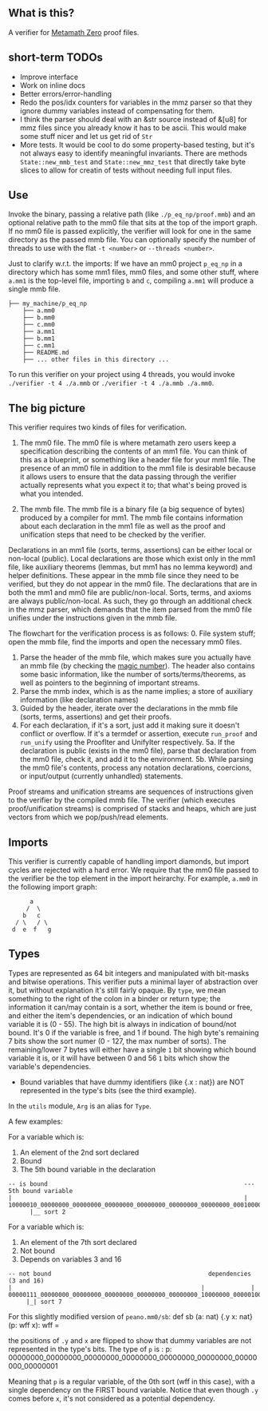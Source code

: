
## What is this?
A verifier for [Metamath Zero](https://github.com/digama0/mm0) proof files.

## short-term TODOs
- Improve interface
- Work on inline docs
- Better errors/error-handling
- Redo the pos/idx counters for variables in the mmz parser so that they ignore dummy variables instead of compensating for them.
- I think the parser should deal with an &str source instead of &[u8] for mmz files since you already know it has to be ascii. This would make some stuff nicer and let us get rid of `Str`
- More tests. It would be cool to do some property-based testing, but it's not always easy to identify meaningful invariants.
There are methods `State::new_mmb_test` and `State::new_mmz_test` that directly take byte slices to allow for creatin of tests without needing full input files.


## Use

Invoke the binary, passing a relative path (like `./p_eq_np/proof.mmb`) and an optional relative path to the mm0 file that sits at the top of the import graph. If no mm0 file is passed explicitly, the verifier will look for one in the same directory as the passed mmb file. You can optionally specify the number of threads to use with the flat `-t <number>` or `--threads <number>`.

Just to clarify w.r.t. the imports:
If we have an mm0 project `p_eq_np` in a directory which has some mm1 files, mm0 files, and some other stuff, where `a.mm1` is the top-level file, importing `b` and `c`, compiling `a.mm1` will produce a single mmb file.
```
├── my_machine/p_eq_np
    ├── a.mm0
    ├── b.mm0
    ├── c.mm0
    ├── a.mm1
    ├── b.mm1
    ├── c.mm1
    ├── README.md
    ├── ... other files in this directory ...
```

To run this verifier on your project using 4 threads, you would invoke
`./verifier -t 4 ./a.mmb` or `./verifier -t 4 ./a.mmb ./a.mm0`.

## The big picture

This verifier requires two kinds of files for verification. 
1. The mm0 file.
The mm0 file is where metamath zero users keep a specification describing the contents of an mm1 file. You can think of this as a blueprint, or something like a header file for your mm1 file. The presence of an mm0 file in addition to the mm1 file is desirable because it allows users to ensure that the data passing through the verifier actually represents what you expect it to; that what's being proved is what you intended.

1. The mmb file.
The mmb file is a binary file (a big sequence of bytes) produced by a compiler for mm1. The mmb file contains information about each declaration in the mm1 file as well as the proof and unification steps that need to be checked by the verifier.

Declarations in an mm1 file (sorts, terms, assertions) can be either local or non-local (public). Local declarations are those which exist only in the mm1 file, like auxiliary theorems (lemmas, but mm1 has no lemma keyword) and helper definitions. These appear in the mmb file since they need to be verified, but they do not appear in the mm0 file. The declarations that are in both the mm1 and mm0 file are public/non-local. Sorts, terms, and axioms are always public/non-local. As such, they go through an additional check in the mmz parser, which demands that the item parsed from the mm0 file unifies under the instructions given in the mmb file.

The flowchart for the verification process is as follows:
0. File system stuff; open the mmb file, find the imports and open the necessary mm0 files.
1. Parse the header of the mmb file, which makes sure you actually have an mmb file (by checking the [magic number](https://en.wikipedia.org/wiki/Magic_number_%28programming%29)). The header also contains some basic information, like the number of sorts/terms/theorems, as well as pointers to the beginning of important streams. 
2. Parse the mmb index, which is as the name implies; a store of auxiliary information (like declaration names)
3. Guided by the header, iterate over the declarations in the mmb file (sorts, terms, assertions) and get their proofs.
4. For each declaration, if it's a sort, just add it making sure it doesn't conflict or overflow. If it's a termdef or assertion, execute `run_proof` and `run_unify` using the ProofIter and UnifyIter respectively.
5a. If the declaration is public (exists in the mm0 file), parse that declaration from the mm0 file, check it, and add it to the environment.
5b. While parsing the mm0 file's contents, process any notation declarations, coercions, or input/output (currently unhandled) statements.

Proof streams and unification streams are sequences of instructions given to the verifier by the compiled mmb file. 
The verifier (which executes proof/unification streams) is comprised of stacks and heaps, which are just vectors from which we pop/push/read elements.

## Imports
This verifier is currently capable of handling import diamonds, but import cycles are rejected with a hard error. We require that the mm0 file passed to the verifier be the top element in the import heirarchy. For example, `a.mm0` in the following import graph:
```
      a
     /  \
    b   c
  / \   / \
 d  e  f   g
```


## Types
Types are represented as 64 bit integers and manipulated with bit-masks and bitwise operations. This verifier puts a minimal layer of abstraction over it, but without explanation it's still fairly opaque. By `type`, we mean something to the right of the colon in a binder or return type; the information it can/may contain is a sort, whether the item is bound or free, and either the item's dependencies, or an indication of which bound variable it is (0 - 55). The high bit is always in indication of bound/not bound. It's 0 if the variable is free, and 1 if bound. The high byte's remaining 7 bits show the sort numer (0 - 127, the max number of sorts). The remaining/lower 7 bytes will either have a single `1` bit showing which bound variable it is, or it will have between 0 and 56 `1` bits which show the variable's dependencies.

* Bound variables that have dummy identifiers (like {.x : nat}) are NOT represented in the type's bits (see the third example).

In the `utils` module, `Arg` is an alias for `Type`.

A few examples:

For a variable which is:
1. An element of the 2nd sort declared
2. Bound
3. The 5th bound variable in the declaration

```
-- is bound                                                       --- 5th bound variable
|                                                                 |
10000010_00000000_00000000_00000000_00000000_00000000_00000000_00010000
      |__ sort 2
```


For a variable which is:
1. An element of the 7th sort declared
2. Not bound
3. Depends on variables 3 and 16

```
-- not bound                                            dependencies (3 and 16)
|                                                     |             |
00000111_00000000_00000000_00000000_00000000_00000000_10000000_00000100
     |_| sort 7

```

For this slightly modified version of `peano.mm0/sb`:
def sb (a: nat) {.y x: nat} (p: wff x): wff =

the positions of `.y` and `x` are flipped to show that dummy variables are not represented in the type's bits.
The type of `p` is :
p: 00000000_00000000_00000000_00000000_00000000_00000000_00000000_00000001

Meaning that `p` is a regular variable, of the 0th sort (wff in this case), with a single dependency on the FIRST bound variable. Notice that even though `.y` comes before `x`, it's not considered as a potential dependency.
